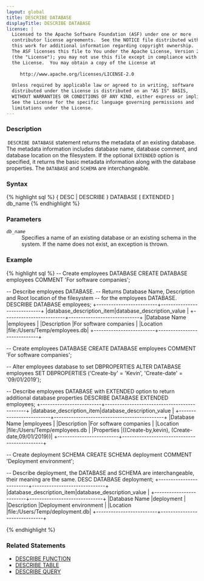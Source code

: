 ```yaml
---
layout: global
title: DESCRIBE DATABASE
displayTitle: DESCRIBE DATABASE
license: |
  Licensed to the Apache Software Foundation (ASF) under one or more
  contributor license agreements.  See the NOTICE file distributed with
  this work for additional information regarding copyright ownership.
  The ASF licenses this file to You under the Apache License, Version 2.0
  (the "License"); you may not use this file except in compliance with
  the License.  You may obtain a copy of the License at
 
     http://www.apache.org/licenses/LICENSE-2.0
 
  Unless required by applicable law or agreed to in writing, software
  distributed under the License is distributed on an "AS IS" BASIS,
  WITHOUT WARRANTIES OR CONDITIONS OF ANY KIND, either express or implied.
  See the License for the specific language governing permissions and
  limitations under the License.
---
```

### Description
​
`DESCRIBE DATABASE` statement returns the metadata of an existing database. The metadata information includes database
name, database comment, and database location on the filesystem. If the optional `EXTENDED` option is specified, it
returns the basic metadata information along with the database properties. The `DATABASE` and `SCHEMA` are
interchangeable.

### Syntax
{% highlight sql %}
{ DESC | DESCRIBE } DATABASE [ EXTENDED ] db_name
{% endhighlight %}

### Parameters
<dl>
  <dt><code><em>db_name</em></code></dt>
  <dd>
    Specifies a name of an existing database or an existing schema in the system. If the name does not exist, an
    exception is thrown.
  </dd>
</dl>

### Example
{% highlight sql %}
-- Create employees DATABASE
CREATE DATABASE employees COMMENT 'For software companies';

-- Describe employees DATABASE.
-- Returns Database Name, Description and Root location of the filesystem
-- for the employees DATABASE.
DESCRIBE DATABASE employees;
  +-------------------------+-----------------------------+
  |database_description_item|database_description_value   |
  +-------------------------+-----------------------------+
  |Database Name            |employees                    |
  |Description              |For software companies       |
  |Location                 |file:/Users/Temp/employees.db|
  +-------------------------+-----------------------------+

-- Create employees DATABASE
CREATE DATABASE employees COMMENT 'For software companies';

-- Alter employees database to set DBPROPERTIES
ALTER DATABASE employees SET DBPROPERTIES ('Create-by' = 'Kevin', 'Create-date' = '09/01/2019');

-- Describe employees DATABASE with EXTENDED option to return additional database properties
DESCRIBE DATABASE EXTENDED employees;
  +-------------------------+---------------------------------------------+
  |database_description_item|database_description_value                   |
  +-------------------------+---------------------------------------------+
  |Database Name            |employees                                    |
  |Description              |For software companies                       |
  |Location                 |file:/Users/Temp/employees.db                |
  |Properties               |((Create-by,kevin), (Create-date,09/01/2019))|
  +-------------------------+---------------------------------------------+

-- Create deployment SCHEMA
CREATE SCHEMA deployment COMMENT 'Deployment environment';

-- Describe deployment, the DATABASE and SCHEMA are interchangeable, their meaning are the same.
DESC DATABASE deployment;
  +-------------------------+------------------------------+
  |database_description_item|database_description_value    |
  +-------------------------+------------------------------+
  |Database Name            |deployment                    |
  |Description              |Deployment environment        |
  |Location                 |file:/Users/Temp/deployment.db|
  +-------------------------+------------------------------+

{% endhighlight %}

### Related Statements
- [DESCRIBE FUNCTION](sql-ref-syntax-aux-describe-function.html)
- [DESCRIBE TABLE](sql-ref-syntax-aux-describe-table.html)
- [DESCRIBE QUERY](sql-ref-syntax-aux-describe-query.html)
